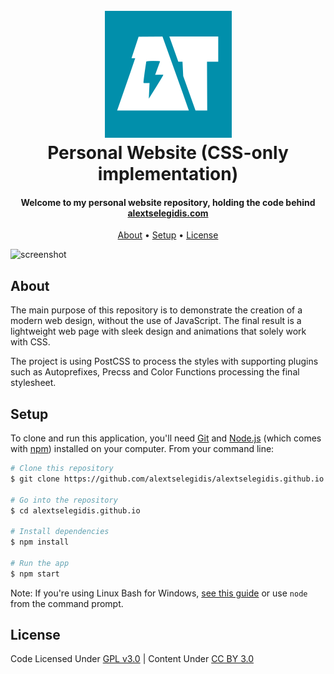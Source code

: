 <h1 align="center">
    <br>
        <a href="https://alextselegidis.com">
            <img src="https://raw.githubusercontent.com/alextselegidis/alextselegidis.github.io/master/logo.png" alt="Alex Tselegidis" width="203">
        </a>
        <br>
        Personal Website (CSS-only implementation)
    <br>
</h1>

<h4 align="center">
    Welcome to my personal website repository, holding the code behind 
    <a href="https://alextselegidis.com">alextselegidis.com</a>
</h4>

<p align="center">
  <a href="#about">About</a> •
  <a href="#setup">Setup</a> •
  <a href="#license">License</a>
</p>

![screenshot](screenshot.gif)

## About

The main purpose of this repository is to demonstrate the creation of a modern web design, without the use of 
JavaScript. The final result is a lightweight web page with sleek design and animations that solely work with CSS. 

The project is using PostCSS to process the styles with supporting plugins such as Autoprefixes, Precss and Color 
Functions processing the final stylesheet. 

## Setup

To clone and run this application, you'll need [Git](https://git-scm.com) and [Node.js](https://nodejs.org/en/download/) 
(which comes with [npm](http://npmjs.com)) installed on your computer. From your command line:

```bash
# Clone this repository
$ git clone https://github.com/alextselegidis/alextselegidis.github.io.git

# Go into the repository
$ cd alextselegidis.github.io

# Install dependencies
$ npm install

# Run the app
$ npm start
```

Note: If you're using Linux Bash for Windows, [see this guide](https://www.howtogeek.com/261575/how-to-run-graphical-linux-desktop-applications-from-windows-10s-bash-shell/) or use `node` from the command prompt.


## License 

Code Licensed Under [GPL v3.0](https://www.gnu.org/licenses/gpl-3.0.en.html) | Content Under [CC BY 3.0](https://creativecommons.org/licenses/by/3.0/)

